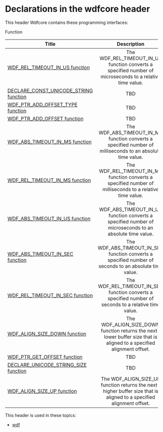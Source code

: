 # Declarations in the wdfcore header
This header Wdfcore contains these programming interfaces:

Function

| Title        | Description    |
| ------------- |:-------------:|
| [WDF_REL_TIMEOUT_IN_US function](nf-wdfcore-wdf-rel-timeout-in-us.md) | The WDF_REL_TIMEOUT_IN_US function converts a specified number of microseconds to a relative time value. |
| [DECLARE_CONST_UNICODE_STRING function](nf-wdfcore-declare-const-unicode-string.md) | TBD |
| [WDF_PTR_ADD_OFFSET_TYPE function](nf-wdfcore-wdf-ptr-add-offset-type.md) | TBD |
| [WDF_PTR_ADD_OFFSET function](nf-wdfcore-wdf-ptr-add-offset.md) | TBD |
| [WDF_ABS_TIMEOUT_IN_MS function](nf-wdfcore-wdf-abs-timeout-in-ms.md) | The WDF_ABS_TIMEOUT_IN_MS function converts a specified number of milliseconds to an absolute time value. |
| [WDF_REL_TIMEOUT_IN_MS function](nf-wdfcore-wdf-rel-timeout-in-ms.md) | The WDF_REL_TIMEOUT_IN_MS function converts a specified number of milliseconds to a relative time value. |
| [WDF_ABS_TIMEOUT_IN_US function](nf-wdfcore-wdf-abs-timeout-in-us.md) | The WDF_ABS_TIMEOUT_IN_US function converts a specified number of microseconds to an absolute time value. |
| [WDF_ABS_TIMEOUT_IN_SEC function](nf-wdfcore-wdf-abs-timeout-in-sec.md) | The WDF_ABS_TIMEOUT_IN_SEC function converts a specified number of seconds to an absolute time value. |
| [WDF_REL_TIMEOUT_IN_SEC function](nf-wdfcore-wdf-rel-timeout-in-sec.md) | The WDF_REL_TIMEOUT_IN_SEC function converts a specified number of seconds to a relative time value. |
| [WDF_ALIGN_SIZE_DOWN function](nf-wdfcore-wdf-align-size-down.md) | The WDF_ALIGN_SIZE_DOWN function returns the next-lower buffer size that is aligned to a specified alignment offset. |
| [WDF_PTR_GET_OFFSET function](nf-wdfcore-wdf-ptr-get-offset.md) | TBD |
| [DECLARE_UNICODE_STRING_SIZE function](nf-wdfcore-declare-unicode-string-size.md) | TBD |
| [WDF_ALIGN_SIZE_UP function](nf-wdfcore-wdf-align-size-up.md) | The WDF_ALIGN_SIZE_UP function returns the next-higher buffer size that is aligned to a specified alignment offset. |

This header is used in these topics:

- [wdf](..content/_wdf)
